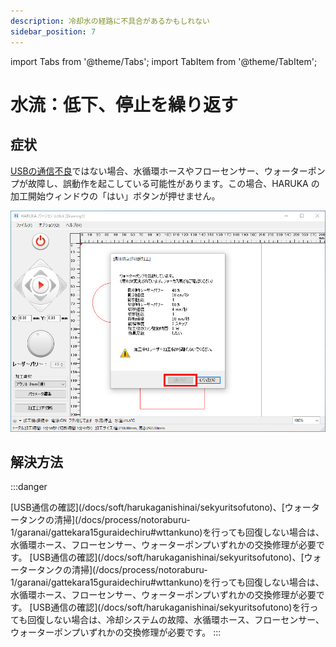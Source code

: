 ```yaml
---
description: 冷却水の経路に不具合があるかもしれない
sidebar_position: 7
---
```


import Tabs from '@theme/Tabs';
import TabItem from '@theme/TabItem';


# 水流：低下、停止を繰り返す

## 症状

[USBの通信不良](/docs/soft/harukaganishinai/sekyuritsofutono)ではない場合、水循環ホースやフローセンサー、ウォーターポンプが故障し、誤動作を起こしている可能性があります。この場合、HARUKA の加工開始ウィンドウの「はい」ボタンが押せません。

![](/assets/img20191021_02.png)

## 解決方法

:::danger
<Tabs>

<TabItem value="HAJIME" label="HAJIME">
[USB通信の確認](/docs/soft/harukaganishinai/sekyuritsofutono)、[ウォータータンクの清掃](/docs/process/notoraburu-1/garanai/gattekara15guraidechiru#wttankuno)を行っても回復しない場合は、水循環ホース、フローセンサー、ウォーターポンプいずれかの交換修理が必要です。
</TabItem>

<TabItem value="HAJIME CL1" label="HAJIME CL1">
[USB通信の確認](/docs/soft/harukaganishinai/sekyuritsofutono)、[ウォータータンクの清掃](/docs/process/notoraburu-1/garanai/gattekara15guraidechiru#wttankuno)を行っても回復しない場合は、水循環ホース、フローセンサー、ウォーターポンプいずれかの交換修理が必要です。
</TabItem>

<TabItem value="HAJIME CL1 PLUS" label="HAJIME CL1 PLUS">
[USB通信の確認](/docs/soft/harukaganishinai/sekyuritsofutono)を行っても回復しない場合は、冷却システムの故障、水循環ホース、フローセンサー、ウォーターポンプいずれかの交換修理が必要です。
</TabItem>

</Tabs>
:::
